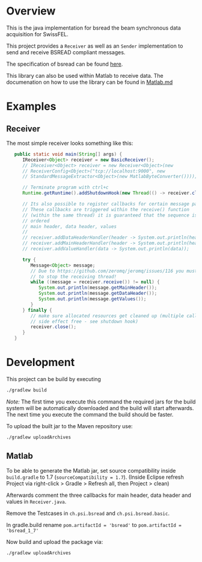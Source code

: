 # Overview
This is the java implementation for bsread the beam synchronous data acquisition for SwissFEL. 

This project provides a `Receiver` as well as an `Sender` implementation to send and receive BSREAD compliant messages.

The specification of bsread can be found [here](https://docs.google.com/document/d/1BynCjz5Ax-onDW0y8PVQnYmSssb6fAyHkdDl1zh21yY/edit?usp=sharing).

This library can also be used within Matlab to receive data.
The documenation on how to use the library can be found in [Matlab.md](Matlab.md)

# Examples

## Receiver
The most simple receiver looks something like this:

```java
   public static void main(String[] args) {
      IReceiver<Object> receiver = new BasicReceiver();
      // IReceiver<Object> receiver = new Receiver<Object>(new
      // ReceiverConfig<Object>("tcp://localhost:9000", new
      // StandardMessageExtractor<Object>(new MatlabByteConverter())));

      // Terminate program with ctrl+c
      Runtime.getRuntime().addShutdownHook(new Thread(() -> receiver.close()));

      // Its also possible to register callbacks for certain message parts.
      // These callbacks are triggered within the receive() function
      // (within the same thread) it is guaranteed that the sequence is
      // ordered
      // main header, data header, values
      //
      // receiver.addDataHeaderHandler(header -> System.out.println(header));
      // receiver.addMainHeaderHandler(header -> System.out.println(header) );
      // receiver.addValueHandler(data -> System.out.println(data));

      try {
         Message<Object> message;
         // Due to https://github.com/zeromq/jeromq/issues/116 you must not use Thread.interrupt()
         // to stop the receiving thread!
         while ((message = receiver.receive()) != null) {
            System.out.println(message.getMainHeader());
            System.out.println(message.getDataHeader());
            System.out.println(message.getValues());
         }
      } finally {
         // make sure allocated resources get cleaned up (multiple calls to receiver.close() are
         // side effect free - see shutdown hook)
         receiver.close();
      }
   }
```

# Development

This project can be build by executing

```bash
./gradlew build
```

_Note:_ The first time you execute this command the required jars for the build system will be automatically downloaded and the build will start afterwards. The next time you execute the command the build should be faster.

To upload the built jar to the Maven repository use:

```bash
./gradlew uploadArchives
```

## Matlab

To be able to generate the Matlab jar, set source compatibility inside `build.gradle` to 1.7 (`sourceCompatibility = 1.7`).
(Inside Eclipse refresh Project via right-click > Gradle > Refresh all, then Project > clean)

Afterwards comment the three callbacks for main header, data header and values  in `Receiver.java`.

Remove the Testcases in `ch.psi.bsread` and `ch.psi.bsread.basic`.

In gradle.build rename `pom.artifactId = 'bsread'` to `pom.artifactId = 'bsread_1_7'`

Now build and upload the package via:

```
./gradlew uploadArchives
```
